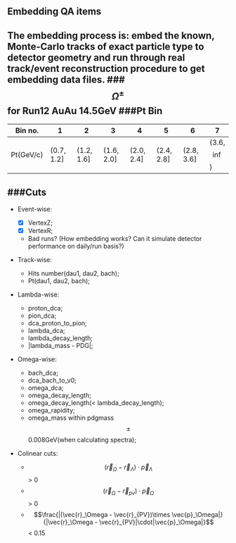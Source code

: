 ## Embedding QA items

The embedding process is: embed the known, Monte-Carlo tracks of exact particle type to detector geometry and run through real track/event reconstruction procedure to get embedding data files.
###$$\Omega^\pm$$ for Run12 AuAu 14.5GeV
###Pt Bin
---
Bin no. | 1 | 2 | 3 | 4 | 5 | 6 | 7 | 
------- |---|---|---|---|---|---|---|
Pt(GeV/c)|(0.7, 1.2]|(1.2, 1.6]|(1.6, 2.0]|(2.0, 2.4]|(2.4, 2.8]|(2.8, 3.6]|(3.6, $$\inf$$)

###Cuts
---
- Event-wise:
   - [X] VertexZ;
   - [X] VertexR;
   - Bad runs? (How embedding works? Can it simulate detector performance on daily/run basis?)
 
- Track-wise:
   - Hits number(dau1, dau2, bach);
   - Pt(dau1, dau2, bach); 

- Lambda-wise:
   - proton_dca;
   - pion_dca;
   - dca\_proton\_to_pion;
   - lambda_dca;
   - lambda\_decay_length;
   - |lambda_mass - PDG|;

- Omega-wise:
   - bach_dca;
   - dca\_bach_to\_v0;
   - omega_dca;
   - omega_decay\_length;
   - omega_decay\_length(< lambda\_decay\_length);
   - omega_rapidity;
   - omega_mass within pdgmass$$\pm$$0.008GeV(when calculating spectra);

- Colinear cuts:
   - $$(\vec{r}_\Omega - \vec{r}_\Lambda)\cdot \vec{p}_\Lambda$$ > 0
   - $$(\vec{r}_\Omega - \vec{r}_{pv})\cdot \vec{p}_\Omega$$ > 0
   - $$\frac{|(\vec{r}_\Omega - \vec{r}_{PV})\times \vec{p}_\Omega|}{|\vec{r}_\Omega - \vec{r}_{PV}|\cdot|\vec{p}_\Omega|}$$  < 0.15
